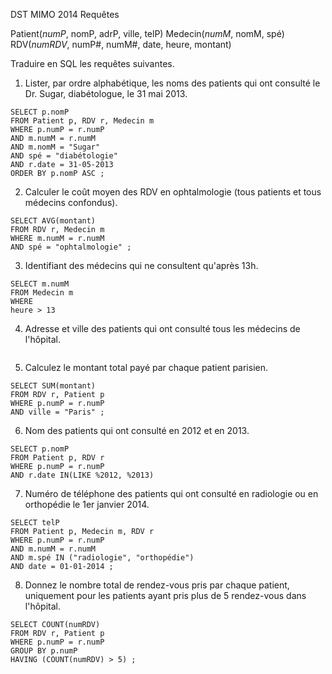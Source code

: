 DST MIMO 2014
Requêtes

Patient(*numP*, nomP, adrP, ville, telP)
Medecin(*numM*, nomM, spé)
RDV(*numRDV*, numP#, numM#, date, heure, montant)

Traduire en SQL les requêtes suivantes.

1. Lister, par ordre alphabétique, les noms des patients qui ont consulté le Dr. Sugar, diabétologue, le 31 mai 2013.
```
SELECT p.nomP
FROM Patient p, RDV r, Medecin m
WHERE p.numP = r.numP
AND m.numM = r.numM
AND m.nomM = "Sugar"
AND spé = "diabétologie"
AND r.date = 31-05-2013
ORDER BY p.nomP ASC ;
```
2. Calculer le coût moyen des RDV en ophtalmologie (tous patients et tous médecins confondus).
```
SELECT AVG(montant)
FROM RDV r, Medecin m
WHERE m.numM = r.numM
AND spé = "ophtalmologie" ;
```
3. Identifiant des médecins qui ne consultent qu'après 13h.
```
SELECT m.numM
FROM Medecin m
WHERE
heure > 13
```
4. Adresse et ville des patients qui ont consulté tous les médecins de l'hôpital.
```

```
5. Calculez le montant total payé par chaque patient parisien.
```
SELECT SUM(montant)
FROM RDV r, Patient p
WHERE p.numP = r.numP
AND ville = "Paris" ;
```
6. Nom des patients qui ont consulté en 2012 et en 2013.
```
SELECT p.nomP
FROM Patient p, RDV r
WHERE p.numP = r.numP
AND r.date IN(LIKE %2012, %2013)
```
7. Numéro de téléphone des patients qui ont consulté en radiologie ou en orthopédie le 1er janvier 2014.
```
SELECT telP
FROM Patient p, Medecin m, RDV r
WHERE p.numP = r.numP
AND m.numM = r.numM
AND m.spé IN ("radiologie", "orthopédie")
AND date = 01-01-2014 ;
```
8. Donnez le nombre total de rendez-vous pris par chaque patient, uniquement pour les patients ayant pris plus de 5 rendez-vous dans l'hôpital.
```
SELECT COUNT(numRDV)
FROM RDV r, Patient p
WHERE p.numP = r.numP
GROUP BY p.numP
HAVING (COUNT(numRDV) > 5) ;
```
